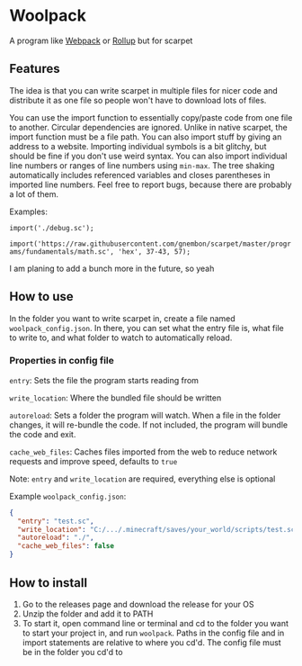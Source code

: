 # Woolpack
A program like [Webpack](https://webpack.js.org/) or [Rollup](https://rollupjs.org/guide/en/) but for scarpet

## Features
The idea is that you can write scarpet in multiple files for nicer code and distribute it as one file so people won't have to download lots of files.

You can use the import function to essentially copy/paste code from one file to another. Circular dependencies are ignored. Unlike in native scarpet, the import function must be a file path. You can also import stuff by giving an address to a website. Importing individual symbols is a bit glitchy, but should be fine if you don't use weird syntax. You can also import individual line numbers or ranges of line numbers using `min-max`. The tree shaking automatically includes referenced variables and closes parentheses in imported line numbers. Feel free to report bugs, because there are probably a lot of them.

Examples:

`import('./debug.sc');`

`import('https://raw.githubusercontent.com/gnembon/scarpet/master/programs/fundamentals/math.sc', 'hex', 37-43, 57);`

I am planing to add a bunch more in the future, so yeah

## How to use
In the folder you want to write scarpet in, create a file named `woolpack_config.json`. In there, you can set what the entry file is, what file to write to, and what folder to watch to automatically reload.

### Properties in config file
`entry`: Sets the file the program starts reading from

`write_location`: Where the bundled file should be written

`autoreload`: Sets a folder the program will watch. When a file in the folder changes, it will re-bundle the code. If not included, the program will bundle the code and exit.

`cache_web_files`: Caches files imported from the web to reduce network requests and improve speed, defaults to `true`

Note: `entry` and `write_location` are required, everything else is optional

Example `woolpack_config.json`:
```json
{
  "entry": "test.sc",
  "write_location": "C:/.../.minecraft/saves/your_world/scripts/test.sc",
  "autoreload": "./",
  "cache_web_files": false
}
```

## How to install
1. Go to the releases page and download the release for your OS
2. Unzip the folder and add it to PATH
3. To start it, open command line or terminal and cd to the folder you want to start your project in, and run `woolpack`. Paths in the config file and in import statements are relative to where you cd'd. The config file must be in the folder you cd'd to